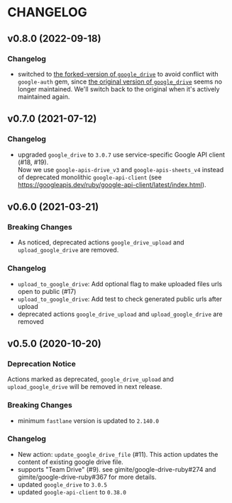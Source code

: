 # CHANGELOG

## v0.8.0 (2022-09-18)

### Changelog

- switched to [the forked-version of `google_drive`](https://github.com/bskim45/google-drive-ruby)
  to avoid conflict with `google-auth` gem,
  since [the original version of `google_drive`](https://github.com/gimite/google-drive-ruby)
  seems no longer maintained.
  We'll switch back to the original when it's actively maintained again.

## v0.7.0 (2021-07-12)

### Changelog

- upgraded `google_drive` to `3.0.7` use service-specific Google API client (#18, #19).  
  Now we use `google-apis-drive_v3` and `google-apis-sheets_v4` instead of deprecated monolithic `google-api-client` (see https://googleapis.dev/ruby/google-api-client/latest/index.html).

## v0.6.0 (2021-03-21)

### Breaking Changes

- As noticed, deprecated actions `google_drive_upload` and `upload_google_drive` are removed.

### Changelog

- `upload_to_google_drive`: Add optional flag to make uploaded files urls open to public (#17)
- `upload_to_google_drive`: Add test to check generated public urls after upload 
- deprecated actions `google_drive_upload` and `upload_google_drive` are removed

## v0.5.0 (2020-10-20)

### Deprecation Notice

Actions marked as deprecated, `google_drive_upload` and `upload_google_drive` will be removed in next release.

### Breaking Changes

- minimum `fastlane` version is updated to `2.140.0`

### Changelog

- New action: `update_google_drive_file` (#11). This action updates the content of existing google drive file.
- supports "Team Drive" (#9). see gimite/google-drive-ruby#274 and gimite/google-drive-ruby#367 for more details.
- updated `google_drive` to `3.0.5`
- updated `google-api-client` to `0.38.0`

